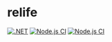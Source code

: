 # relife

[![.NET](https://github.com/duydang2311/relife-server/actions/workflows/dotnet.yml/badge.svg)](https://github.com/duydang2311/relife-server/actions/workflows/dotnet.yml)
[![Node.js CI](https://github.com/duydang2311/relife-client/actions/workflows/node.js.yml/badge.svg)](https://github.com/duydang2311/relife-client/actions/workflows/node.js.yml)
[![Node.js CI](https://github.com/duydang2311/relife-browser/actions/workflows/node.js.yml/badge.svg)](https://github.com/duydang2311/relife-browser/actions/workflows/node.js.yml)
